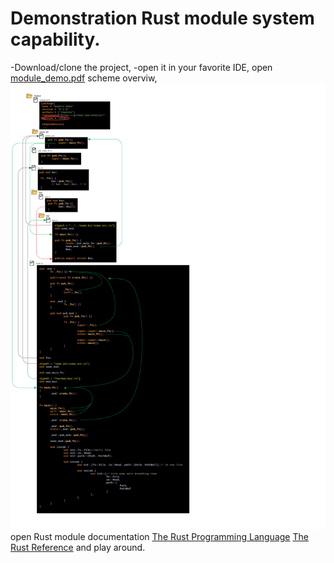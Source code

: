 # Demonstration Rust module system capability.
-Download/clone the project, 
-open it in your favorite IDE, 
open [module_demo.pdf](https://github.com/cheblin/module_demo/blob/master/modules_demo.pdf) scheme overviw,
![scheme](https://github.com/cheblin/module_demo/blob/master/modules_demo.svg)
open Rust module documentation
[The Rust Programming Language](https://doc.rust-lang.org/1.30.0/book/second-edition/ch07-00-modules.html)
[The Rust Reference](https://doc.rust-lang.org/reference/items/modules.html)
and play around.
